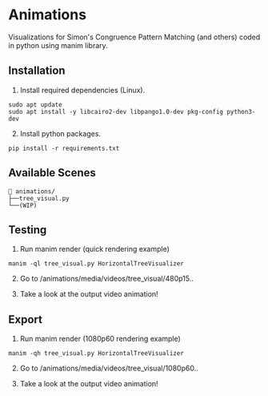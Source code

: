 # Animations

Visualizations for Simon's Congruence Pattern Matching (and others) coded in python using manim library.

## Installation

1. Install required dependencies (Linux).
```
sudo apt update
sudo apt install -y libcairo2-dev libpango1.0-dev pkg-config python3-dev
```

2. Install python packages.
```
pip install -r requirements.txt
```

## Available Scenes
```
📁 animations/
├──tree_visual.py
└──(WIP)
```

## Testing

1. Run manim render (quick rendering example)
```
manim -ql tree_visual.py HorizontalTreeVisualizer
```

2. Go to /animations/media/videos/tree_visual/480p15..

3. Take a look at the output video animation!

## Export

1. Run manim render (1080p60 rendering example)
```
manim -qh tree_visual.py HorizontalTreeVisualizer
```

2. Go to /animations/media/videos/tree_visual/1080p60..

3. Take a look at the output video animation!
